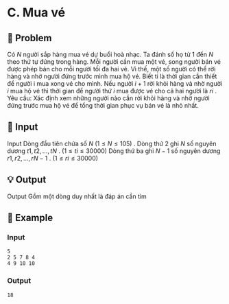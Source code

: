 # C. Mua vé

## 📖 Problem

Có
$N$
người sắp hàng mua vé dự buổi hoà nhạc. Ta đánh số họ từ
$1$
đến
$N$
theo thứ tự đứng trong hàng. Mỗi người cần mua một vé, song người bán vé được phép bán cho mỗi người tối đa hai vé. Vì thế, một số người có thể rời hàng và nhờ người đứng trước mình mua hộ vé. Biết ti là thời gian cần thiết để người i mua xong vé cho mình. Nếu người
$i+ 1$
rời khỏi hàng và nhờ người
$i$
mua hộ vé thì thời gian để người thứ
$i$
mua được vé cho cả hai người là
$ri$
.
Yêu cầu: Xác định xem những người nào cần rời khỏi hàng và nhờ người đứng trước mua hộ vé để tổng thời gian phục vụ bán vé là nhỏ nhất.


## 🧩 Input

Input
Dòng đầu tiên chứa số
$N$
$(1≤N≤105)$
.
Dòng thứ
$2$
ghi
$N$
số nguyên dương
$t1,t2, ...,tN$
.
$(1≤ti≤30000)$
Dòng thứ ba ghi
$N- 1$
số nguyên dương
$r1,r2, ...,rN- 1$
.
$(1≤ri≤30000)$


## 💡 Output

Output
Gồm một dòng duy nhất là đáp án cần tìm


## 🧠 Example

### Input

```text
5
2 5 7 8 4
4 9 10 10
```

### Output

```text
18
```


